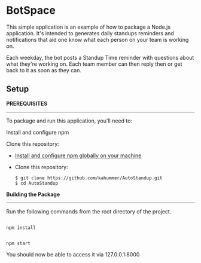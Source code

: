 BotSpace
=======

This simple application is an example of how to package a Node.js application. It's intended to generates daily standups reminders and notifications that aid one know what each person on your team is working on.

Each weekday, the bot posts a Standup Time reminder with questions about what they're working on. Each team member can then reply then or get back to it as soon as they can.

Setup
-----

**PREREQUISITES**

------------------------------------------------------------------------

To package and run this application, you'll need to:

Install and configure npm 

Clone this repository:


* [Install and configure npm globally on your machine](https://docs.npmjs.com/downloading-and-installing-node-js-and-npm)
* Clone this repository:

      $ git clone https://github.com/kahummer/AutoStandup.git
      $ cd AutoStandup



**Building the Package**

------------------------------------------------------------------------

Run the following commands from the root directory of the project.

```

npm install

```


```

npm start

```


You should now be able to access it via 127.0.0.1:8000